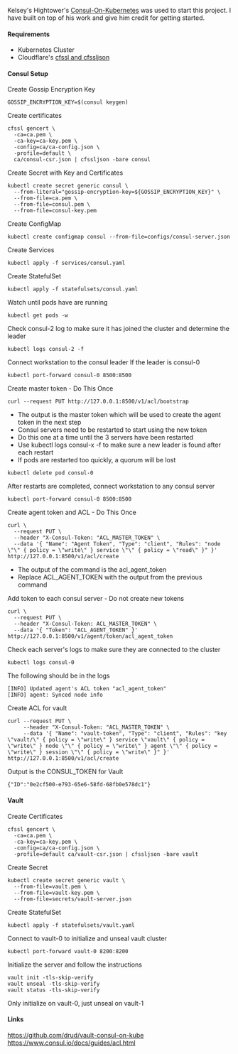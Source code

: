 Kelsey's Hightower's [Consul-On-Kubernetes](https://github.com/kelseyhightower/consul-on-kubernetes) was used to start this project.  I have built on top of his work and give him credit for getting started.

#### Requirements
 - Kubernetes Cluster</br>
 - Cloudflare's [cfssl and cfssljson](https://github.com/cloudflare/cfssl)</br>

#### Consul Setup
Create Gossip Encryption Key
```
GOSSIP_ENCRYPTION_KEY=$(consul keygen)
```
Create certificates
```
cfssl gencert \
  -ca=ca.pem \
  -ca-key=ca-key.pem \
  -config=ca/ca-config.json \
  -profile=default \
  ca/consul-csr.json | cfssljson -bare consul
```
Create Secret with Key and Certificates
```
kubectl create secret generic consul \
  --from-literal="gossip-encryption-key=${GOSSIP_ENCRYPTION_KEY}" \
  --from-file=ca.pem \
  --from-file=consul.pem \
  --from-file=consul-key.pem
```
Create ConfigMap
```
kubectl create configmap consul --from-file=configs/consul-server.json
```
Create Services
```
kubectl apply -f services/consul.yaml
```
Create StatefulSet
```
kubectl apply -f statefulsets/consul.yaml
```
Watch until pods have are running
```
kubectl get pods -w
```
Check consul-2 log to make sure it has joined the cluster and determine the leader
```
kubectl logs consul-2 -f
```
Connect workstation to the consul leader
If the leader is consul-0
```
kubectl port-forward consul-0 8500:8500
```
Create master token - Do This Once
```
curl --request PUT http://127.0.0.1:8500/v1/acl/bootstrap
```
 - The output is the master token which will be used to create the agent token in the next step</br>
 - Consul servers need to be restarted to start using the new token</br>
 - Do this one at a time until the 3 servers have been restarted</br>
 - Use kubectl logs consul-x -f to make sure a new leader is found after each restart</br>
 - If pods are restarted too quickly, a quorum will be lost</br>
```
kubectl delete pod consul-0
```

After restarts are completed, connect workstation to any consul server
```
kubectl port-forward consul-0 8500:8500
```
Create agent token and ACL - Do This Once
```
curl \
  --request PUT \
  --header "X-Consul-Token: "ACL_MASTER_TOKEN" \
  --data '{ "Name": "Agent Token", "Type": "client", "Rules": "node \"\" { policy = \"write\" } service \"\" { policy = \"read\" }" }' http://127.0.0.1:8500/v1/acl/create
```
 - The output of the command is the acl_agent_token
 - Replace ACL_AGENT_TOKEN with the output from the previous command

Add token to each consul server - Do not create new tokens
```
curl \
  --request PUT \
  --header "X-Consul-Token: ACL_MASTER_TOKEN" \
  --data '{ "Token": "ACL_AGENT_TOKEN" }' http://127.0.0.1:8500/v1/agent/token/acl_agent_token
```
Check each server's logs to make sure they are connected to the cluster
```
kubectl logs consul-0
```
The following should be in the logs
```
[INFO] Updated agent's ACL token "acl_agent_token"
[INFO] agent: Synced node info
```

Create ACL for vault
```
curl --request PUT \
     --header "X-Consul-Token: "ACL_MASTER_TOKEN" \
     --data '{ "Name": "vault-token", "Type": "client", "Rules": "key \"vault/\" { policy = \"write\" } service \"vault\" { policy = \"write\" } node \"\" { policy = \"write\" } agent \"\" { policy = \"write\" } session \"\" { policy = \"write\" }" }' http://127.0.0.1:8500/v1/acl/create
```
Output is the CONSUL_TOKEN for Vault
```
{"ID":"0e2cf500-e793-65e6-58fd-68fb0e578dc1"}
```
#### Vault
Create Certificates
```
cfssl gencert \
  -ca=ca.pem \
  -ca-key=ca-key.pem \
  -config=ca/ca-config.json \
  -profile=default ca/vault-csr.json | cfssljson -bare vault
```
Create Secret
```
kubectl create secret generic vault \
  --from-file=vault.pem \
  --from-file=vault-key.pem \
  --from-file=secrets/vault-server.json
```
Create StatefulSet
```
kubectl apply -f statefulsets/vault.yaml
```
Connect to vault-0 to initialize and unseal vault cluster
```
kubectl port-forward vault-0 8200:8200
```
Initialize the server and follow the instructions
```
vault init -tls-skip-verify
vault unseal -tls-skip-verify
vault status -tls-skip-verify
```
Only initialize on vault-0, just unseal on vault-1

#### Links
https://github.com/drud/vault-consul-on-kube</br>
https://www.consul.io/docs/guides/acl.html

